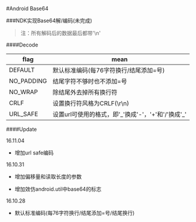 #Android Base64

###NDK实现Base64解/编码(未完成)

>注：所有解码后的数据最后都带'\n'

####Decode

flag| mean 
---|---
DEFAULT    | 默认标准编码(每76字符换行/结尾添加=号)
NO_PADDING | 结尾字符不够时也不添加=号
NO_WRAP    | 除结尾外去掉所有换行符
CRLF       | 设置换行符风格为CRLF(\r\n)
URL_SAFE   | 设置url可使用的格式，即'\_'换成'-'，'+'和'/'换成'\_'

####Update

16.11.04

* 增加url safe编码

16.10.31

* 增加偏移量和读取长度的参数

* 增加效仿android.util中base64的标志

16.10.28

* 默认标准编码(每76字符换行/结尾添加=号/结尾换行)